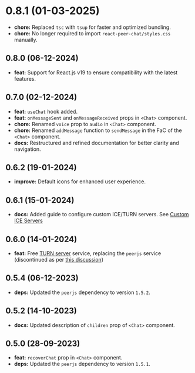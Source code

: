 # 0.8.1 (01-03-2025)

- **chore:** Replaced `tsc` with `tsup` for faster and optimized bundling.
- **chore:** No longer required to import `react-peer-chat/styles.css` manually.

## 0.8.0 (06-12-2024)

- **feat:** Support for React.js v19 to ensure compatibility with the latest features.

## 0.7.0 (02-12-2024)

- **feat:** `useChat` hook added.
- **feat:** `onMessageSent` and `onMessageReceived` props in `<Chat>` component.
- **chore:** Renamed `voice` prop to `audio` in `<Chat>` component.
- **chore:** Renamed `addMessage` function to `sendMessage` in the FaC of the `<Chat>` component.
- **docs:** Restructured and refined documentation for better clarity and navigation.

## 0.6.2 (19-01-2024)

- **improve:** Default icons for enhanced user experience.

## 0.6.1 (15-01-2024)

- **docs:** Added guide to configure custom ICE/TURN servers. See [Custom ICE Servers](https://www.npmjs.com/package/react-peer-chat#custom-ice-servers)

## 0.6.0 (14-01-2024)

- **feat:** Free [TURN server](https://webrtc.org/getting-started/turn-server) service, replacing the `peerjs` service (discontinued as per [this discussion](https://github.com/orgs/peers/discussions/1172))

## 0.5.4 (06-12-2023)

- **deps:** Updated the `peerjs` dependency to version `1.5.2`.

## 0.5.2 (14-10-2023)

- **docs:** Updated description of `children` prop of `<Chat>` component.

## 0.5.0 (28-09-2023)

- **feat:** `recoverChat` prop in `<Chat>` component.
- **deps:** Updated the `peerjs` dependency to version `1.5.1`.
